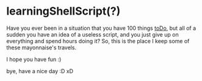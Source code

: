 # learningShellScript(?)

Have you ever been in a situation that you have 100 things [toDo](https://github.com/joaobb/learningShellScript/tree/master/toDoProj), but all of a sudden you have an idea of a useless script, and you just give up on everything and spend hours doing it?
So, this is the place I keep some of these mayonnaise's travels.

I hope you have fun :)

bye, have a nice day :D xD
